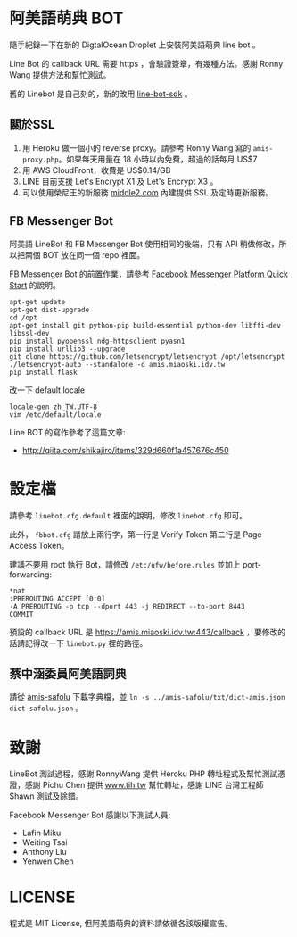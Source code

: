阿美語萌典 BOT
==============
隨手紀錄一下在新的 DigtalOcean Droplet 上安裝阿美語萌典 line bot 。

Line Bot 的 callback URL 需要 https ，會驗證簽章，有幾種方法。感謝 Ronny Wang 提供方法和幫忙測試。

舊的 Linebot 是自己刻的，新的改用 [line-bot-sdk](https://github.com/line/line-bot-sdk-python) 。


關於SSL
-------
1. 用 Heroku 做一個小的 reverse proxy。請參考 Ronny Wang 寫的 `amis-proxy.php`。如果每天用量在 18 小時以內免費，超過的話每月 US$7
2. 用 AWS CloudFront，收費是 US$0.14/GB
3. LINE 目前支援 Let's Encrypt X1 及 Let's Encrypt X3 。
4. 可以使用榮尼王的新服務 [middle2.com](middle2.com) 內建提供 SSL 及定時更新服務。


FB Messenger Bot
----------------

阿美語 LineBot 和 FB Messenger Bot 使用相同的後端，只有 API 稍做修改，所以把兩個 BOT 放在同一個 repo 裡面。

FB Messenger Bot 的前置作業，請參考 [Facebook Messenger Platform Quick Start](https://developers.facebook.com/docs/messenger-platform/quickstart) 的說明。

```
apt-get update
apt-get dist-upgrade
cd /opt
apt-get install git python-pip build-essential python-dev libffi-dev libssl-dev
pip install pyopenssl ndg-httpsclient pyasn1
pip install urllib3 --upgrade
git clone https://github.com/letsencrypt/letsencrypt /opt/letsencrypt
./letsencrypt-auto --standalone -d amis.miaoski.idv.tw
pip install flask
```

改一下 default locale 
```
locale-gen zh_TW.UTF-8
vim /etc/default/locale
```

Line BOT 的寫作參考了這篇文章:
* http://qiita.com/shikajiro/items/329d660f1a457676c450


設定檔
======
請參考 `linebot.cfg.default` 裡面的說明，修改 `linebot.cfg` 即可。

此外， `fbbot.cfg` 請放上兩行字，第一行是 Verify Token 第二行是 Page Access Token。

建議不要用 root 執行 Bot，請修改 `/etc/ufw/before.rules` 並加上 port-forwarding:

```
*nat
:PREROUTING ACCEPT [0:0]
-A PREROUTING -p tcp --dport 443 -j REDIRECT --to-port 8443 
COMMIT
```

預設的 callback URL 是 https://amis.miaoski.idv.tw:443/callback ，要修改的話請記得改一下 `linebot.py` 裡的路徑。



蔡中涵委員阿美語詞典
--------------------
請從 [amis-safolu](https://github.com/miaoski/amis-safolu/) 下載字典檔，並 `ln -s ../amis-safolu/txt/dict-amis.json dict-safolu.json` 。



致謝
====
LineBot 測試過程，感謝 RonnyWang 提供 Heroku PHP 轉址程式及幫忙測試憑證，感謝 Pichu Chen 提供 www.tih.tw 幫忙轉址，感謝 LINE 台灣工程師 Shawn 測試及除錯。

Facebook Messenger Bot 感謝以下測試人員:
* Lafin Miku
* Weiting Tsai
* Anthony Liu
* Yenwen Chen

LICENSE
=======
程式是 MIT License, 但阿美語萌典的資料請依循各該版權宣告。
